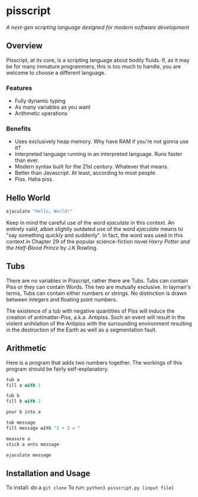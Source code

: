 # pisscript

*A next-gen scripting language designed for modern software development*

## Overview

Pisscript, at its core, is a scripting language about bodily fluids. If, as it may be for many immature programmers,
this is too much to handle, you are welcome to choose a different language.

### Features
- Fully dynamic typing
- As many variables as you want
- Arithmetic operations

### Benefits
- Uses exclusively heap memory. Why have RAM if you're not gonna use it?
- Interpreted language running in an interpreted language. Runs faster than ever.
- Modern syntax built for the 21st century. Whatever that means.
- Better than Javascript. At least, according to most people.
- Piss. Haha piss.

## Hello World

```python
ejaculate "Hello, World!"
```

Keep in mind the careful use of the word *ejaculate* in this context. An entirely valid, albiet slightly outdated use of the word *ejaculate* means to "say something quickly and suddenly". In fact, the word was used in this context in Chapter 29 of the popular science-fiction novel *Harry Potter and the Half-Blood Prince* by J.K Rowling.

## Tubs

There are no variables in Pisscript, rather there are Tubs. Tubs can contain Piss or they can contain Words. The two are mutually exclusive. In layman's terms, Tubs can contain either numbers or strings. No distinction is drawn between integers and floating point numbers.

The existence of a tub with negative quantities of Piss will induce the creation of antimatter-Piss, a.k.a. Antipiss. Such an event will result in the violent anihilation of the Antipiss with the surrounding environment resulting in the destruction of the Earth as well as a segmentation fault.

## Arithmetic

Here is a program that adds two numbers together. The workings of this program should be fairly self-explanatory.

```python
tub a
fill a with 1

tub b
fill b with 2

pour b into a

tub message
fill message with "1 + 2 = "

measure a
stick a onto message

ejaculate message
```

## Installation and Usage

To install: do a `git clone`
To run: `python3 pisscript.py [input file]`

